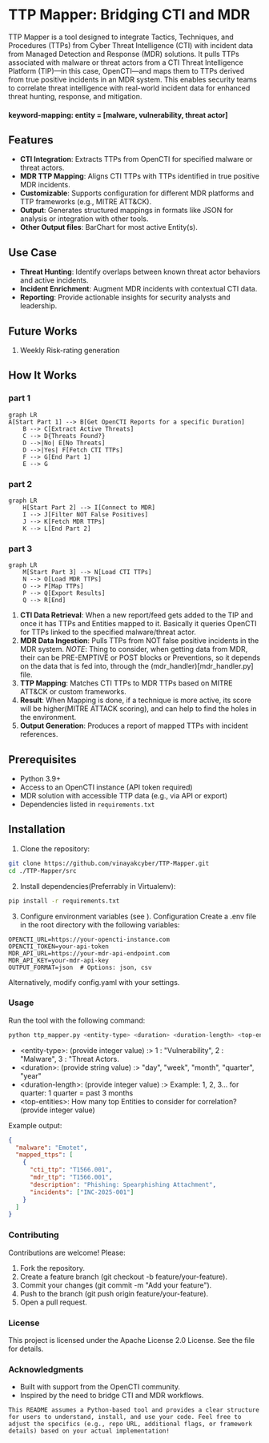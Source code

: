 # TTP Mapper: Bridging CTI and MDR

TTP Mapper is a tool designed to integrate Tactics, Techniques, and Procedures (TTPs) from Cyber Threat Intelligence (CTI) with incident data from Managed Detection and Response (MDR) solutions. It pulls TTPs associated with malware or threat actors from a CTI Threat Intelligence Platform (TIP)—in this case, OpenCTI—and maps them to TTPs derived from true positive incidents in an MDR system. This enables security teams to correlate threat intelligence with real-world incident data for enhanced threat hunting, response, and mitigation.

#### keyword-mapping: entity = [malware, vulnerability, threat actor]

## Features
- **CTI Integration**: Extracts TTPs from OpenCTI for specified malware or threat actors.
- **MDR TTP Mapping**: Aligns CTI TTPs with TTPs identified in true positive MDR incidents.
- **Customizable**: Supports configuration for different MDR platforms and TTP frameworks (e.g., MITRE ATT&CK).
- **Output**: Generates structured mappings in formats like JSON for analysis or integration with other tools.
- **Other Output files**: BarChart for most active Entity(s).

## Use Case
- **Threat Hunting**: Identify overlaps between known threat actor behaviors and active incidents.
- **Incident Enrichment**: Augment MDR incidents with contextual CTI data.
- **Reporting**: Provide actionable insights for security analysts and leadership.

## Future Works
1. Weekly Risk-rating generation

## How It Works
### part 1
```mermaid
graph LR
A[Start Part 1] --> B[Get OpenCTI Reports for a specific Duration]
    B --> C[Extract Active Threats]
    C --> D{Threats Found?}
    D -->|No| E[No Threats]
    D -->|Yes| F[Fetch CTI TTPs]
    F --> G[End Part 1]
    E --> G
```
### part 2
```mermaid
graph LR
    H[Start Part 2] --> I[Connect to MDR]
    I --> J[Filter NOT False Positives]
    J --> K[Fetch MDR TTPs]
    K --> L[End Part 2]
```
### part 3
```mermaid
graph LR
    M[Start Part 3] --> N[Load CTI TTPs]
    N --> O[Load MDR TTPs]
    O --> P[Map TTPs]
    P --> Q[Export Results]
    Q --> R[End]
```
1. **CTI Data Retrieval**: When a new report/feed gets added to the TIP and once it has TTPs and Entities mapped to it. Basically it queries OpenCTI for TTPs linked to the specified malware/threat actor.
2. **MDR Data Ingestion**: Pulls TTPs from NOT false positive incidents in the MDR system.
   _NOTE_: Thing to consider, when getting data from MDR, their can be PRE-EMPTIVE or POST blocks or Preventions, so it depends on the data that is fed into, through the (mdr_handler)[mdr_handler.py] file.
3. **TTP Mapping**: Matches CTI TTPs to MDR TTPs based on MITRE ATT&CK or custom frameworks.
4. **Result**: When Mapping is done, if a technique is more active, its score will be higher(MITRE ATTACK scoring), and can help to find the holes in the environment.
5. **Output Generation**: Produces a report of mapped TTPs with incident references.

## Prerequisites
- Python 3.9+
- Access to an OpenCTI instance (API token required)
- MDR solution with accessible TTP data (e.g., via API or export)
- Dependencies listed in `requirements.txt`

## Installation
1. Clone the repository:
 ```bash
 git clone https://github.com/vinayakcyber/TTP-Mapper.git
 cd ./TTP-Mapper/src
 ```

2. Install dependencies(Preferrably in Virtualenv):
```bash
pip install -r requirements.txt
```

3. Configure environment variables (see ).
   Configuration
   Create a .env file in the root directory with the following variables:

```plaintext
OPENCTI_URL=https://your-opencti-instance.com
OPENCTI_TOKEN=your-api-token
MDR_API_URL=https://your-mdr-api-endpoint.com
MDR_API_KEY=your-mdr-api-key
OUTPUT_FORMAT=json  # Options: json, csv
```
Alternatively, modify config.yaml with your settings.

### Usage
Run the tool with the following command:
```bash
python ttp_mapper.py <entity-type> <duration> <duration-length> <top-entities>
```
- \<entity-type\>: (provide integer value) :> 1 : "Vulnerability", 2 : "Malware", 3 : "Threat Actors.
- \<duration\>: (provide string value) :> "day", "week", "month", "quarter", "year"
- \<duration-length\>: (provide integer value) :> Example: 1, 2, 3... for quarter: 1 quarter = past 3 months
- \<top-entities\>: How many top Entities to consider for correlation? (provide integer value)

Example output:

```json
{
  "malware": "Emotet",
  "mapped_ttps": [
    {
      "cti_ttp": "T1566.001",
      "mdr_ttp": "T1566.001",
      "description": "Phishing: Spearphishing Attachment",
      "incidents": ["INC-2025-001"]
    }
  ]
}
```

### Contributing
Contributions are welcome! Please:

1. Fork the repository.
2. Create a feature branch (git checkout -b feature/your-feature).
3. Commit your changes (git commit -m "Add your feature").
4. Push to the branch (git push origin feature/your-feature).
5. Open a pull request.

### License
This project is licensed under the Apache License 2.0 License. See the  file for details.

### Acknowledgments
- Built with support from the OpenCTI community.
- Inspired by the need to bridge CTI and MDR workflows.

```text
This README assumes a Python-based tool and provides a clear structure for users to understand, install, and use your code. Feel free to adjust the specifics (e.g., repo URL, additional flags, or framework details) based on your actual implementation!
```
   
